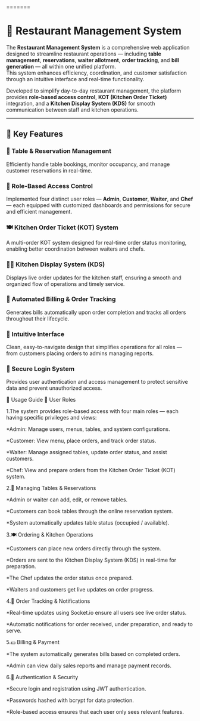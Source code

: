 

=======
# 🍴 Restaurant Management System

The **Restaurant Management System** is a comprehensive web application designed to streamline restaurant operations — including **table management**, **reservations**, **waiter allotment**, **order tracking**, and **bill generation** — all within one unified platform.  
This system enhances efficiency, coordination, and customer satisfaction through an intuitive interface and real-time functionality.

Developed to simplify day-to-day restaurant management, the platform provides **role-based access control**, **KOT (Kitchen Order Ticket)** integration, and a **Kitchen Display System (KDS)** for smooth communication between staff and kitchen operations.

---

## 🚀 Key Features

### 🧾 Table & Reservation Management
Efficiently handle table bookings, monitor occupancy, and manage customer reservations in real-time.

### 👥 Role-Based Access Control
Implemented four distinct user roles — **Admin**, **Customer**, **Waiter**, and **Chef** — each equipped with customized dashboards and permissions for secure and efficient management.

### 🍽️ Kitchen Order Ticket (KOT) System
A multi-order KOT system designed for real-time order status monitoring, enabling better coordination between waiters and chefs.

### 👨‍🍳 Kitchen Display System (KDS)
Displays live order updates for the kitchen staff, ensuring a smooth and organized flow of operations and timely service.

### 💸 Automated Billing & Order Tracking
Generates bills automatically upon order completion and tracks all orders throughout their lifecycle.

### 📱 Intuitive Interface
Clean, easy-to-navigate design that simplifies operations for all roles — from customers placing orders to admins managing reports.

### 🔐 Secure Login System
Provides user authentication and access management to protect sensitive data and prevent unauthorized access.

🚀 Usage Guide
👥 User Roles

1.The system provides role-based access with four main roles — each having specific privileges and views:

*Admin: Manage users, menus, tables, and system configurations.

*Customer: View menu, place orders, and track order status.

*Waiter: Manage assigned tables, update order status, and assist customers.

*Chef: View and prepare orders from the Kitchen Order Ticket (KOT) system.

2.🧾 Managing Tables & Reservations

*Admin or waiter can add, edit, or remove tables.

*Customers can book tables through the online reservation system.

*System automatically updates table status (occupied / available).

3.🍽️ Ordering & Kitchen Operations

*Customers can place new orders directly through the system.

*Orders are sent to the Kitchen Display System (KDS) in real-time for preparation.

*The Chef updates the order status once prepared.

*Waiters and customers get live updates on order progress.

4.💬 Order Tracking & Notifications

*Real-time updates using Socket.io ensure all users see live order status.

*Automatic notifications for order received, under preparation, and ready to serve.

5.💵 Billing & Payment

*The system automatically generates bills based on completed orders.

*Admin can view daily sales reports and manage payment records.



6.🔐 Authentication & Security

*Secure login and registration using JWT authentication.

*Passwords hashed with bcrypt for data protection.

*Role-based access ensures that each user only sees relevant features.

